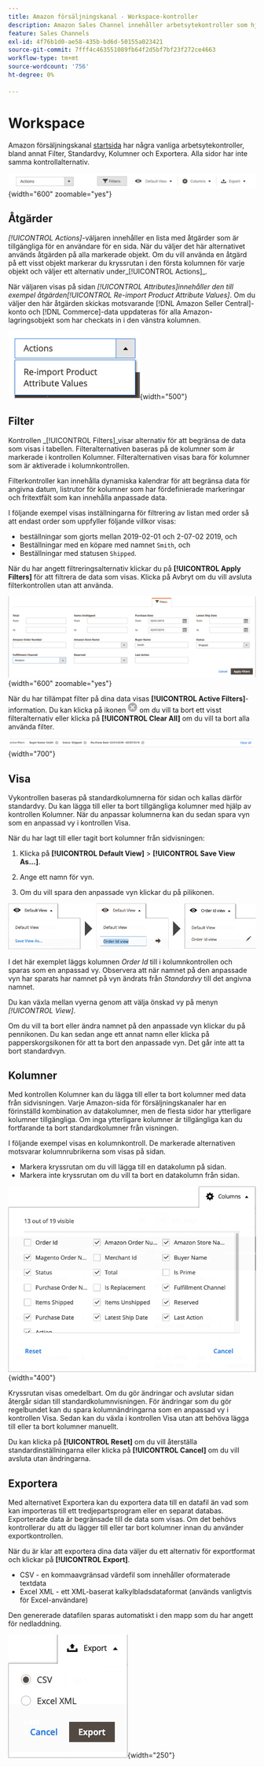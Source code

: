 ```yaml
---
title: Amazon försäljningskanal - Workspace-kontroller
description: Amazon Sales Channel innehåller arbetsytekontroller som hjälper dig att hitta listor, visa information och enkelt utföra åtgärder.
feature: Sales Channels
exl-id: 4f76b1d0-ae58-435b-bd6d-50155a023421
source-git-commit: 7fff4c463551089fb64f2d5bf7bf23f272ce4663
workflow-type: tm+mt
source-wordcount: '756'
ht-degree: 0%

---
```


# Workspace

Amazon försäljningskanal [startsida](./amazon-sales-channel-home.md) har några vanliga arbetsytekontroller, bland annat Filter, Standardvy, Kolumner och Exportera. Alla sidor har inte samma kontrollalternativ.

![Exempel på kontroll av arbetsytan i Amazon Sales Channel](assets/amazon-workspace-controls.png){width="600" zoomable="yes"}

## Åtgärder

_[!UICONTROL Actions]_-väljaren innehåller en lista med åtgärder som är tillgängliga för en användare för en sida. När du väljer det här alternativet används åtgärden på alla markerade objekt. Om du vill använda en åtgärd på ett visst objekt markerar du kryssrutan i den första kolumnen för varje objekt och väljer ett alternativ under_[!UICONTROL Actions]_.

När väljaren visas på sidan _[!UICONTROL Attributes]_innehåller den till exempel åtgärden_[!UICONTROL Re-import Product Attribute Values]_. Om du väljer den här åtgärden skickas motsvarande [!DNL Amazon Seller Central]-konto och [!DNL Commerce]-data uppdateras för alla Amazon-lagringsobjekt som har checkats in i den vänstra kolumnen.

![Exempel på Åtgärder-meny](assets/amazon-sales-channel-home-actions-option.png){width="500"}

## Filter

Kontrollen _[!UICONTROL Filters]_visar alternativ för att begränsa de data som visas i tabellen. Filteralternativen baseras på de kolumner som är markerade i kontrollen Kolumner. Filteralternativen visas bara för kolumner som är aktiverade i kolumnkontrollen.

Filterkontroller kan innehålla dynamiska kalendrar för att begränsa data för angivna datum, listrutor för kolumner som har fördefinierade markeringar och fritextfält som kan innehålla anpassade data.

I följande exempel visas inställningarna för filtrering av listan med order så att endast order som uppfyller följande villkor visas:

- beställningar som gjorts mellan 2019-02-01 och 2-07-02 2019, och
- Beställningar med en köpare med namnet `Smith`, och
- Beställningar med statusen `Shipped`.

När du har angett filtreringsalternativ klickar du på **[!UICONTROL Apply Filters]** för att filtrera de data som visas. Klicka på Avbryt om du vill avsluta filterkontrollen utan att använda.

![Exempel på filterkontroll](assets/workspace-controls-filters.png){width="600" zoomable="yes"}

När du har tillämpat filter på dina data visas **[!UICONTROL Active Filters]**-information. Du kan klicka på ikonen ![Rensa filter](assets/x-icon-clear-filters.png) om du vill ta bort ett visst filteralternativ eller klicka på **[!UICONTROL Clear All]** om du vill ta bort alla använda filter.

![Exempel på aktiva filter](assets/applied-filters-line.png){width="700"}

## Visa

Vykontrollen baseras på standardkolumnerna för sidan och kallas därför standardvy. Du kan lägga till eller ta bort tillgängliga kolumner med hjälp av kontrollen Kolumner. När du anpassar kolumnerna kan du sedan spara vyn som en anpassad vy i kontrollen Visa.

När du har lagt till eller tagit bort kolumner från sidvisningen:

1. Klicka på **[!UICONTROL Default View]** > **[!UICONTROL Save View As...]**.

1. Ange ett namn för vyn.

1. Om du vill spara den anpassade vyn klickar du på pilikonen.

![Exempel på visningskontroll](assets/workspace-controls-view.png)

I det här exemplet läggs kolumnen _Order Id_ till i kolumnkontrollen och sparas som en anpassad vy. Observera att när namnet på den anpassade vyn har sparats har namnet på vyn ändrats från _Standardvy_ till det angivna namnet.

Du kan växla mellan vyerna genom att välja önskad vy på menyn _[!UICONTROL View]_.

Om du vill ta bort eller ändra namnet på den anpassade vyn klickar du på pennikonen. Du kan sedan ange ett annat namn eller klicka på papperskorgsikonen för att ta bort den anpassade vyn. Det går inte att ta bort standardvyn.

## Kolumner

Med kontrollen Kolumner kan du lägga till eller ta bort kolumner med data från sidvisningen. Varje Amazon-sida för försäljningskanaler har en förinställd kombination av datakolumner, men de flesta sidor har ytterligare kolumner tillgängliga. Om inga ytterligare kolumner är tillgängliga kan du fortfarande ta bort standardkolumner från visningen.

I följande exempel visas en kolumnkontroll. De markerade alternativen motsvarar kolumnrubrikerna som visas på sidan.

- Markera kryssrutan om du vill lägga till en datakolumn på sidan.
- Markera inte kryssrutan om du vill ta bort en datakolumn från sidan.

![Exempel på kolumnkontroll](assets/workspace-controls-columns.png){width="400"}

Kryssrutan visas omedelbart. Om du gör ändringar och avslutar sidan återgår sidan till standardkolumnvisningen. För ändringar som du gör regelbundet kan du spara kolumnändringarna som en anpassad vy i kontrollen Visa. Sedan kan du växla i kontrollen Visa utan att behöva lägga till eller ta bort kolumner manuellt.

Du kan klicka på **[!UICONTROL Reset]** om du vill återställa standardinställningarna eller klicka på **[!UICONTROL Cancel]** om du vill avsluta utan ändringarna.

## Exportera

Med alternativet Exportera kan du exportera data till en datafil än vad som kan importeras till ett tredjepartsprogram eller en separat databas. Exporterade data är begränsade till de data som visas. Om det behövs kontrollerar du att du lägger till eller tar bort kolumner innan du använder exportkontrollen.

När du är klar att exportera dina data väljer du ett alternativ för exportformat och klickar på **[!UICONTROL Export]**.

- CSV - en kommaavgränsad värdefil som innehåller oformaterade textdata
- Excel XML - ett XML-baserat kalkylbladsdataformat (används vanligtvis för Excel-användare)

Den genererade datafilen sparas automatiskt i den mapp som du har angett för nedladdning.

![Exportkontroll](assets/workspace-controls-export.png){width="250"}
